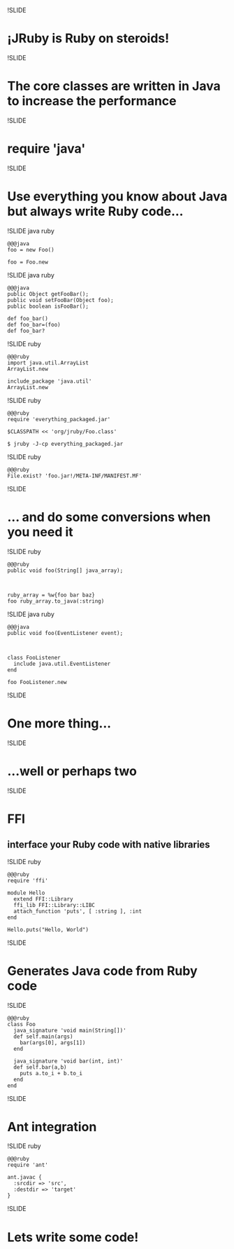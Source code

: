 !SLIDE

# ¡JRuby is Ruby on steroids!

!SLIDE

# The core classes are written in Java to increase the performance

!SLIDE

# require 'java'

!SLIDE

# Use everything you know about Java but always write Ruby code...

!SLIDE java ruby

    @@@java
    foo = new Foo()

    foo = Foo.new

!SLIDE java ruby

    @@@java
    public Object getFooBar();
    public void setFooBar(Object foo);
    public boolean isFooBar();

    def foo_bar()
    def foo_bar=(foo)
    def foo_bar?

!SLIDE ruby

    @@@ruby
    import java.util.ArrayList
    ArrayList.new

    include_package 'java.util'
    ArrayList.new

!SLIDE ruby

    @@@ruby
    require 'everything_packaged.jar'

    $CLASSPATH << 'org/jruby/Foo.class'

    $ jruby -J-cp everything_packaged.jar

!SLIDE ruby

    @@@ruby
    File.exist? 'foo.jar!/META-INF/MANIFEST.MF'

!SLIDE

# ... and do some conversions when you need it

!SLIDE ruby

    @@@ruby
    public void foo(String[] java_array);



    ruby_array = %w{foo bar baz}
    foo ruby_array.to_java(:string)

!SLIDE java ruby

    @@@java
    public void foo(EventListener event);



    class FooListener
      include java.util.EventListener
    end

    foo FooListener.new

!SLIDE

# One more thing...

!SLIDE

# ...well or perhaps two

!SLIDE

# FFI

## interface your Ruby code with native libraries

!SLIDE ruby

    @@@ruby
    require 'ffi'

    module Hello
      extend FFI::Library
      ffi_lib FFI::Library::LIBC
      attach_function 'puts', [ :string ], :int
    end

    Hello.puts("Hello, World")

!SLIDE

# Generates Java code from Ruby code

!SLIDE

    @@@ruby
    class Foo
      java_signature 'void main(String[])'
      def self.main(args)
        bar(args[0], args[1])
      end

      java_signature 'void bar(int, int)'
      def self.bar(a,b)
        puts a.to_i + b.to_i
      end
    end

!SLIDE

# Ant integration

!SLIDE ruby

    @@@ruby
    require 'ant'

    ant.javac {
      :srcdir => 'src', 
      :destdir => 'target'
    }

!SLIDE

# Lets write some code!
